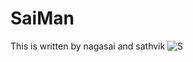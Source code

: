 # SaiMan

This is written by nagasai and sathvik
![S](https://github.com/Nagasai561/SM/assets/118439497/01b144c6-65c7-468a-8d74-3128dbbaa43b)
